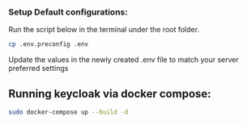### Setup Default configurations:
Run the script below in the terminal under the root folder. 
```bash
cp .env.preconfig .env
```
Update the values in the newly created .env file to match your server preferred settings 
## Running keycloak via docker compose: 
```bash
sudo docker-compose up --build -d
```


